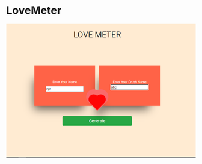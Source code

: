 # LoveMeter
![Screenshot](https://github.com/Hypermona/LoveMeter/blob/c17d19bbcd9e14a5c60ec9e2139dcb44bb68b3c2/Screenshot%20(102).png)
